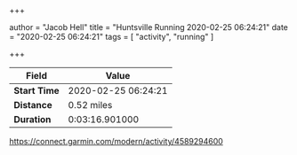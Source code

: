 +++

author = "Jacob Hell"
title = "Huntsville Running 2020-02-25 06:24:21"
date = "2020-02-25 06:24:21"
tags = [
    "activity", "running"
]

+++

<!--more-->

|Field  |Value  |
|--- | --- |
|**Start Time**|2020-02-25 06:24:21|
|**Distance**|0.52 miles|
|**Duration**|0:03:16.901000|

https://connect.garmin.com/modern/activity/4589294600